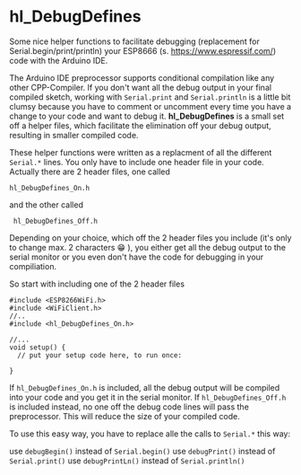 # hl_DebugDefines
Some nice helper functions to facilitate debugging (replacement for Serial.begin/print/println) your ESP8666 (s. https://www.espressif.com/) code with the Arduino IDE.

The Arduino IDE preprocessor supports conditional compilation like any other CPP-Compiler. If you don't want all the debug output in your final compiled sketch, working with `Serial.print` and `Serial.println` is a little bit clumsy because you have to comment or uncomment every time you have a change to your code and want to debug it. **hl_DebugDefines** is a small set off a helper files, which facilitate the elimination off your debug output, resulting in smaller compiled code.

These helper functions were written as a replacment of all the different `Serial.*` lines. You only have to include one header file in your code. Actually there are 2 header files, one called

```hl_DebugDefines_On.h```

and the other called

``` hl_DebugDefines_Off.h```

Depending on your choice, which off the 2 header files you include (it's only to change max. 2 characters :grin: ), you either get all the debug output to the serial monitor or you even don't have the code for debugging in your compiliation.

So start with including one of the 2 header files

``` 
#include <ESP8266WiFi.h>
#include <WiFiClient.h>
//..
#include <hl_DebugDefines_On.h>

//...
void setup() {
  // put your setup code here, to run once:

}
```

If `hl_DebugDefines_On.h` is included, all the debug output will be compiled into your code and you get it in the serial monitor. If `hl_DebugDefines_Off.h` is included instead, no one off the debug code lines will pass the preprocessor. This will reduce the size of your compiled code.

To use this easy way, you have to replace alle the calls to `Serial.*` this way:

use `debugBegin()` instead of `Serial.begin()`
use `debugPrint()` instead of `Serial.print()`
use `debugPrintLn()` instead of `Serial.println()`


